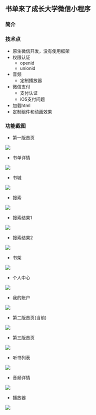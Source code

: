 ## 书单来了成长大学微信小程序

### 简介

### 技术点

* 原生微信开发，没有使用框架
* 权限认证
  * openid
  * unionid
* 音频
  * 定制播放器
* 微信支付
  * 支付认证
  * iOS支付问题
* 加载html
* 定制组件和动画效果

### 功能截图

* 第一版首页      

<img src="http://bmob-cdn-24492.b0.upaiyun.com/2019/03/29/0541b530408cf432808fbc57f4079c78.PNG" />

* 书单详情

<img src="http://bmob-cdn-24492.b0.upaiyun.com/2019/03/29/13065d2040363cda8026ae874648de22.PNG" />

* 书城

<img src="http://bmob-cdn-24492.b0.upaiyun.com/2019/03/29/5aa489334038e69f8083cc51b06c4202.PNG" />

* 搜索

<img src="http://bmob-cdn-24492.b0.upaiyun.com/2019/03/29/ba1438f340688db180890f0de42b435e.PNG" />

* 搜索结果1

<img src="http://bmob-cdn-24492.b0.upaiyun.com/2019/03/29/4faf5f87400c623c80b42a5a79f98ef3.PNG" />

* 搜索结果2

<img src="http://bmob-cdn-24492.b0.upaiyun.com/2019/03/29/122d56db40f178a1806516651ec9f958.PNG" />

* 书架

<img src="http://bmob-cdn-24492.b0.upaiyun.com/2019/03/29/a92b2d8940f6f680804aad77c9a10c4b.PNG" />

* 个人中心

<img src="http://bmob-cdn-24492.b0.upaiyun.com/2019/03/29/abc4d20140a913f880994adc425a69c5.PNG" />

* 我的账户

<img src="http://bmob-cdn-24492.b0.upaiyun.com/2019/03/29/9c3c14ee407488c580338b0e6f29e005.PNG" />

* 第二版首页(当前)

<img src="http://bmob-cdn-24492.b0.upaiyun.com/2019/03/29/3f3c5ea5409aaba0807a1b7cb6dd0402.PNG" />

* 第三版首页

<img src="http://bmob-cdn-24492.b0.upaiyun.com/2019/03/29/49475f4040465a3a80099937187b783c.PNG" />

* 听书列表

<img src="http://bmob-cdn-24492.b0.upaiyun.com/2019/03/29/a3c4c218403c167480cafbc4f260db2c.PNG" />

* 音频详情

<img src="http://bmob-cdn-24492.b0.upaiyun.com/2019/03/29/57c9474a407fc6de8077e2ec68837282.PNG" />

* 播放器

<img src="http://bmob-cdn-24492.b0.upaiyun.com/2019/03/29/6e4fec9540c06193800ab0145640298d.PNG" />